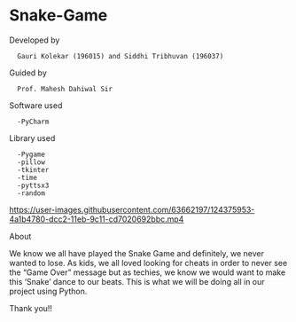 # Snake-Game

Developed by 
      
      Gauri Kolekar (196015) and Siddhi Tribhuvan (196037)

Guided by
      
      Prof. Mahesh Dahiwal Sir
  
Software used

      -PyCharm
  
Library used 
  
      -Pygame
      -pillow
      -tkinter
      -time
      -pyttsx3
      -random
  
https://user-images.githubusercontent.com/63662197/124375953-4a1b4780-dcc2-11eb-9c11-cd7020692bbc.mp4

About 

We know we all have played the Snake Game and definitely, we never wanted to lose. As kids, we all loved looking for cheats in order to never see the “Game Over” message but     as techies, we know we would want to make this ‘Snake’ dance to our beats. This is what we will be doing all in our project using Python.




Thank you!!



